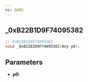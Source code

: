 ```yaml
---
ns: GANG
---
```

## _0xB22B1D9F74095382

```c
// 0xB22B1D9F74095382
void _0xB22B1D9F74095382(Any p0);
```

## Parameters
* **p0**:
